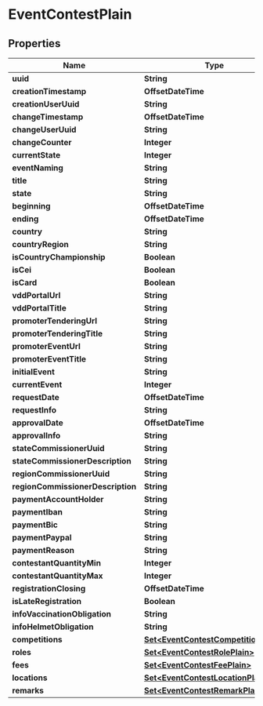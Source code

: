 

# EventContestPlain


## Properties

Name | Type | Description | Notes
------------ | ------------- | ------------- | -------------
**uuid** | **String** |  | 
**creationTimestamp** | **OffsetDateTime** |  | 
**creationUserUuid** | **String** |  |  [optional]
**changeTimestamp** | **OffsetDateTime** |  |  [optional]
**changeUserUuid** | **String** |  |  [optional]
**changeCounter** | **Integer** |  |  [optional]
**currentState** | **Integer** |  |  [optional]
**eventNaming** | **String** |  |  [optional]
**title** | **String** |  |  [optional]
**state** | **String** |  |  [optional]
**beginning** | **OffsetDateTime** |  |  [optional]
**ending** | **OffsetDateTime** |  |  [optional]
**country** | **String** |  |  [optional]
**countryRegion** | **String** |  |  [optional]
**isCountryChampionship** | **Boolean** |  |  [optional]
**isCei** | **Boolean** |  |  [optional]
**isCard** | **Boolean** |  |  [optional]
**vddPortalUrl** | **String** |  |  [optional]
**vddPortalTitle** | **String** |  |  [optional]
**promoterTenderingUrl** | **String** |  |  [optional]
**promoterTenderingTitle** | **String** |  |  [optional]
**promoterEventUrl** | **String** |  |  [optional]
**promoterEventTitle** | **String** |  |  [optional]
**initialEvent** | **String** |  |  [optional]
**currentEvent** | **Integer** |  |  [optional]
**requestDate** | **OffsetDateTime** |  |  [optional]
**requestInfo** | **String** |  |  [optional]
**approvalDate** | **OffsetDateTime** |  |  [optional]
**approvalInfo** | **String** |  |  [optional]
**stateCommissionerUuid** | **String** |  |  [optional]
**stateCommissionerDescription** | **String** |  |  [optional]
**regionCommissionerUuid** | **String** |  |  [optional]
**regionCommissionerDescription** | **String** |  |  [optional]
**paymentAccountHolder** | **String** |  |  [optional]
**paymentIban** | **String** |  |  [optional]
**paymentBic** | **String** |  |  [optional]
**paymentPaypal** | **String** |  |  [optional]
**paymentReason** | **String** |  |  [optional]
**contestantQuantityMin** | **Integer** |  |  [optional]
**contestantQuantityMax** | **Integer** |  |  [optional]
**registrationClosing** | **OffsetDateTime** |  |  [optional]
**isLateRegistration** | **Boolean** |  |  [optional]
**infoVaccinationObligation** | **String** |  |  [optional]
**infoHelmetObligation** | **String** |  |  [optional]
**competitions** | [**Set&lt;EventContestCompetitionPlain&gt;**](EventContestCompetitionPlain.md) |  |  [optional]
**roles** | [**Set&lt;EventContestRolePlain&gt;**](EventContestRolePlain.md) |  |  [optional]
**fees** | [**Set&lt;EventContestFeePlain&gt;**](EventContestFeePlain.md) |  |  [optional]
**locations** | [**Set&lt;EventContestLocationPlain&gt;**](EventContestLocationPlain.md) |  |  [optional]
**remarks** | [**Set&lt;EventContestRemarkPlain&gt;**](EventContestRemarkPlain.md) |  |  [optional]



